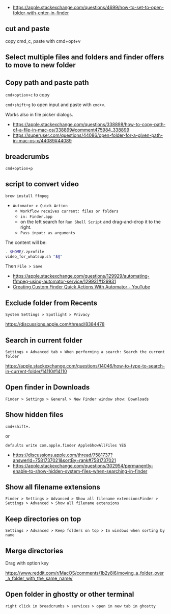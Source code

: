 - <https://apple.stackexchange.com/questions/4699/how-to-set-to-open-folder-with-enter-in-finder>

## cut and paste

copy cmd_c, paste with cmd+opt+v

## Select multiple files and folders and finder offers to move to new folder

## Copy path and paste path

`cmd+option+c` to copy

`cmd+shift+g` to open input and paste with `cmd+v`.

Works also in file picker dialogs.

- <https://apple.stackexchange.com/questions/338898/how-to-copy-path-of-a-file-in-mac-os/338899#comment475984_338899>
- <https://superuser.com/questions/44086/open-folder-for-a-given-path-in-mac-os-x/44089#44089>

## breadcrumbs

`cmd+option+p`

## script to convert video

`brew install ffmpeg`

- `Automator > Quick Action`
  - `Workflow receives current: files or folders`
  - `in: Finder.app`
  - on the left search for `Run Shell Script` and drag-and-drop it to the right.
  - `Pass input: as arguments`

The content will be:

```bash
. $HOME/.zprofile
video_for_whatsup.sh "$@"
```

Then `File > Save`

- <https://apple.stackexchange.com/questions/129929/automating-ffmpeg-using-automator-service/129931#129931>
- [Creating Custom Finder Quick Actions With Automator - YouTube](https://www.youtube.com/watch?v=0BEPkM_gkGU)

## Exclude folder from Recents

`System Settings > Spotlight > Privacy`

<https://discussions.apple.com/thread/8384478>

## Search in current folder

`Settings > Advanced tab > When performing a search: Search the current folder`

<https://apple.stackexchange.com/questions/14046/how-to-type-to-search-in-current-folder/14110#14110>

## Open finder in Downloads

`Finder > Settings > General > New Finder window show: Downloads`

## Show hidden files

`cmd+shift+.`

or

`defaults write com.apple.finder AppleShowAllFiles YES`

- <https://discussions.apple.com/thread/7581737?answerId=7581737021&sortBy=rank#7581737021>
- <https://apple.stackexchange.com/questions/302954/permanently-enable-to-show-hidden-system-files-when-searching-in-finder>

## Show all filename extensions

`Finder > Settings > Advanced > Show all filename extensionsFinder > Settings > Advanced > Show all filename extensions`

## Keep directories on top

`Settings > Advanced > Keep folders on top > In windows when sorting by name`

## Merge directories

Drag with option key

<https://www.reddit.com/r/MacOS/comments/1b2y8i6/moving_a_folder_over_a_folder_with_the_same_name/>

## Open folder in ghostty or other terminal

`right click in breadcrumbs > services > open in new tab in ghostty`
